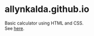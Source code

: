 # allynkalda.github.io
Basic calculator using HTML and CSS.</br>
See <a href="https://allynkalda.github.io/Calculator/">here</a>.
